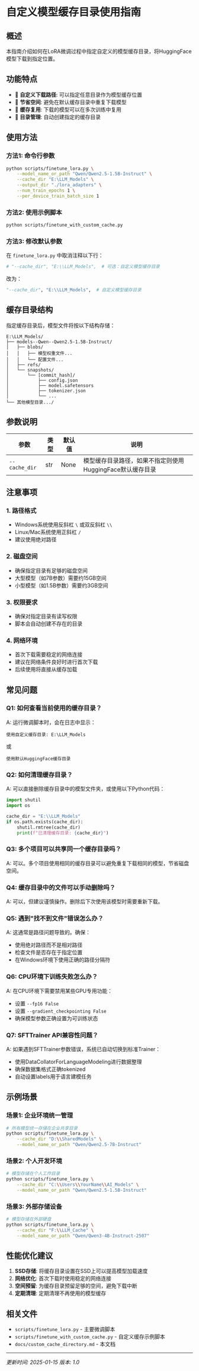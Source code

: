 # 自定义模型缓存目录使用指南

## 概述

本指南介绍如何在LoRA微调过程中指定自定义的模型缓存目录，将HuggingFace模型下载到指定位置。

## 功能特点

- 🎯 **自定义下载路径**: 可以指定任意目录作为模型缓存位置
- 💾 **节省空间**: 避免在默认缓存目录中重复下载模型
- 🔄 **缓存复用**: 下载的模型可以在多次训练中复用
- 📁 **目录管理**: 自动创建指定的缓存目录

## 使用方法

### 方法1: 命令行参数

```bash
python scripts/finetune_lora.py \
    --model_name_or_path "Qwen/Qwen2.5-1.5B-Instruct" \
    --cache_dir "E:\LLM_Models" \
    --output_dir "./lora_adapters" \
    --num_train_epochs 1 \
    --per_device_train_batch_size 1
```

### 方法2: 使用示例脚本

```bash
python scripts/finetune_with_custom_cache.py
```

### 方法3: 修改默认参数

在 `finetune_lora.py` 中取消注释以下行：

```python
# "--cache_dir", "E:\\LLM_Models",  # 可选：自定义模型缓存目录
```

改为：

```python
"--cache_dir", "E:\\LLM_Models",  # 自定义模型缓存目录
```

## 缓存目录结构

指定缓存目录后，模型文件将按以下结构存储：

```
E:\LLM_Models/
├── models--Qwen--Qwen2.5-1.5B-Instruct/
│   ├── blobs/
│   │   ├── 模型权重文件...
│   │   └── 配置文件...
│   ├── refs/
│   └── snapshots/
│       └── [commit_hash]/
│           ├── config.json
│           ├── model.safetensors
│           ├── tokenizer.json
│           └── ...
└── 其他模型目录.../
```

## 参数说明

| 参数 | 类型 | 默认值 | 说明 |
|------|------|--------|------|
| `--cache_dir` | str | None | 模型缓存目录路径，如果不指定则使用HuggingFace默认缓存目录 |

## 注意事项

### 1. 路径格式
- Windows系统使用反斜杠 `\` 或双反斜杠 `\\`
- Linux/Mac系统使用正斜杠 `/`
- 建议使用绝对路径

### 2. 磁盘空间
- 确保指定目录有足够的磁盘空间
- 大型模型（如7B参数）需要约15GB空间
- 小型模型（如1.5B参数）需要约3GB空间

### 3. 权限要求
- 确保对指定目录有读写权限
- 脚本会自动创建不存在的目录

### 4. 网络环境
- 首次下载需要稳定的网络连接
- 建议在网络条件良好时进行首次下载
- 后续使用将直接从缓存加载

## 常见问题

### Q1: 如何查看当前使用的缓存目录？

A: 运行微调脚本时，会在日志中显示：
```
使用自定义缓存目录: E:\LLM_Models
```
或
```
使用默认HuggingFace缓存目录
```

### Q2: 如何清理缓存目录？

A: 可以直接删除缓存目录中的模型文件夹，或使用以下Python代码：

```python
import shutil
import os

cache_dir = "E:\\LLM_Models"
if os.path.exists(cache_dir):
    shutil.rmtree(cache_dir)
    print(f"已清理缓存目录: {cache_dir}")
```

### Q3: 多个项目可以共享同一个缓存目录吗？

A: 可以。多个项目使用相同的缓存目录可以避免重复下载相同的模型，节省磁盘空间。

### Q4: 缓存目录中的文件可以手动删除吗？

A: 可以，但建议谨慎操作。删除后下次使用该模型时需要重新下载。

### Q5: 遇到"找不到文件"错误怎么办？

A: 这通常是路径问题导致的。确保：
- 使用绝对路径而不是相对路径
- 检查文件是否存在于指定位置
- 在Windows环境下使用正确的路径分隔符

### Q6: CPU环境下训练失败怎么办？

A: 在CPU环境下需要禁用某些GPU专用功能：
- 设置 `--fp16 False`
- 设置 `--gradient_checkpointing False`
- 确保模型参数正确设置为可训练状态

### Q7: SFTTrainer API兼容性问题？

A: 如果遇到SFTTrainer参数错误，系统已自动切换到标准Trainer：
- 使用DataCollatorForLanguageModeling进行数据整理
- 确保数据集格式正确tokenized
- 自动设置labels用于语言建模任务

## 示例场景

### 场景1: 企业环境统一管理

```bash
# 所有模型统一存储在企业共享目录
python scripts/finetune_lora.py \
    --cache_dir "D:\\SharedModels" \
    --model_name_or_path "Qwen/Qwen2.5-7B-Instruct"
```

### 场景2: 个人开发环境

```bash
# 模型存储在个人工作目录
python scripts/finetune_lora.py \
    --cache_dir "C:\\Users\\YourName\\AI_Models" \
    --model_name_or_path "Qwen/Qwen2.5-1.5B-Instruct"
```

### 场景3: 外部存储设备

```bash
# 模型存储在外部硬盘
python scripts/finetune_lora.py \
    --cache_dir "F:\\LLM_Cache" \
    --model_name_or_path "Qwen/Qwen3-4B-Instruct-2507"
```

## 性能优化建议

1. **SSD存储**: 将缓存目录设置在SSD上可以提高模型加载速度
2. **网络优化**: 首次下载时使用稳定的网络连接
3. **空间预留**: 为缓存目录预留足够的空间，避免下载中断
4. **定期清理**: 定期清理不再使用的模型缓存

## 相关文件

- `scripts/finetune_lora.py` - 主要微调脚本
- `scripts/finetune_with_custom_cache.py` - 自定义缓存示例脚本
- `docs/custom_cache_directory.md` - 本文档

---

*更新时间: 2025-01-15*
*版本: 1.0*